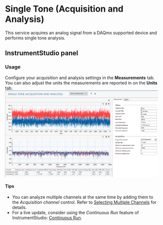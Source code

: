 # Single Tone (Acquisition and Analysis)
This service acquires an analog signal from a DAQmx supported device and performs single tone analysis.

## InstrumentStudio panel
### Usage
Configure your acquisition and analysis settings in the **Measurements** tab. You can also adjust the units the measurements are reported in on the **Units** tab.
![InstrumentStudio panel](meas-images/single-tone-acq-analysis.png)

#### Tips
- You can analyze multiple channels at the same time by adding them to the *Acquisition channel* control. Refer to [Selecting Multiple Channels](common/select-multiple-daqmx-channels.md) for details.
- For a live update, consider using the *Continuous Run* feature of InstrumentStudio: [Continuous Run](common/IS-continuous-run.md).

